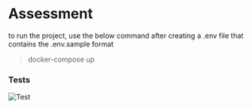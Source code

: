 # Assessment

to run the project, use the below command after creating a .env file that contains the .env.sample format
> docker-compose up

### Tests
![Test](https://user-images.githubusercontent.com/32738299/127763190-1c40cbcc-d669-4e91-8082-9bf4738133f1.png)